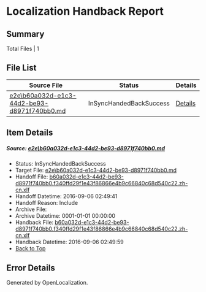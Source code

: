 # <a name='report-top'></a> Localization Handback Report

## Summary
 Total Files | 1

## File List
 Source File | Status | Details 
 ----------- | ------ | ------- 
 [e2e\b60a032d-e1c3-44d2-be93-d8971f740bb0.md](https://github.com/OpenLocalizationTestOrg/ol-test0/blob/a9e7bff6f804c308756546ca5d3665c6a8d028c8/e2e/b60a032d-e1c3-44d2-be93-d8971f740bb0.md) | InSyncHandedBackSuccess | [Details](#ace9e02a9c7cec8ead28d6090ffb10206bf39c546)

## Item Details
##### <a name='ace9e02a9c7cec8ead28d6090ffb10206bf39c546'></a> Source: [e2e\b60a032d-e1c3-44d2-be93-d8971f740bb0.md](https://github.com/OpenLocalizationTestOrg/ol-test0/blob/a9e7bff6f804c308756546ca5d3665c6a8d028c8/e2e/b60a032d-e1c3-44d2-be93-d8971f740bb0.md)
* Status: InSyncHandedBackSuccess
* Target File: [e2e\b60a032d-e1c3-44d2-be93-d8971f740bb0.md](https://github.com/OpenLocalizationTestOrg/ol-test0-zhcn/blob/de6d543ff1fb3859b47579ea0ba02dd55fe87e8e/e2e/b60a032d-e1c3-44d2-be93-d8971f740bb0.md)
* Handoff File: [b60a032d-e1c3-44d2-be93-d8971f740bb0.f340ffd29f1e43f86866e4b9c66840c68d540c22.zh-cn.xlf](https://github.com/OpenLocalizationTestOrg/ol-test0-handoff/blob/030704cb8829e4ddddbb5940b0de002941049af9/ol-handoff/OpenLocalizationTestOrg/ol-test0-zhcn/ci/ht/b60a032d-e1c3-44d2-be93-d8971f740bb0.f340ffd29f1e43f86866e4b9c66840c68d540c22.zh-cn.xlf)
* Handoff Datetime: 2016-09-06 02:49:41
* Handoff Reason: Include
* Archive File: 
* Archive Datetime: 0001-01-01 00:00:00
* Handback File: [b60a032d-e1c3-44d2-be93-d8971f740bb0.f340ffd29f1e43f86866e4b9c66840c68d540c22.zh-cn.xlf](https://github.com/OpenLocalizationTestOrg/ol-test0-handback/blob/851570029d2dbd3338804bfee9cdb3a4078b70a0/ol-handback/OpenLocalizationTestOrg/ol-test0-zhcn/ci/ht/b60a032d-e1c3-44d2-be93-d8971f740bb0.f340ffd29f1e43f86866e4b9c66840c68d540c22.zh-cn.xlf)
* Handback Datetime: 2016-09-06 02:49:59
* [Back to Top](#report-top)


## Error Details

Generated by OpenLocalization.
